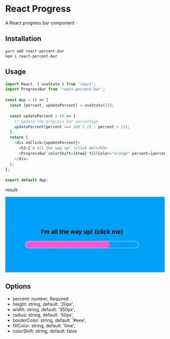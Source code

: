 # React Progress

A React progress bar component

## Installation

```
yarn add react-percent-bar
npm i react-percent-bar
```

## Usage

```javascript
import React, { useState } from 'react';
import ProgressBar from 'react-percent-bar';

const App = () => {
  const [percent, updatePercent] = useState(25);

  const updatePercent = () => {
    // update the progress bar percentage
    updatePercent(percent === 100 ? 25 : percent + 25);
  };
  return (
    <div onClick={updatePercent}>
      <h3>I'm all the way up! (click me)</h3>
      <ProgressBar colorShift={true} fillColor="orange" percent={percent} />
    </div>
  );
};

export default App;
```

result:

![progress bar in action](/example.gif?raw=true)

## Options

- percent: number, Required
- height: string, default: '20px',
- width: string, default: '350px',
- radius: string, default: '50px',
- borderColor: string, default: '#eee',
- fillColor: string, default: 'lime',
- colorShift: string, default: false
